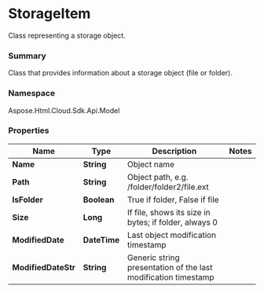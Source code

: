 # StorageItem

Class representing a storage object.

### Summary

Class that provides information about a storage object (file or folder).

### Namespace 

Aspose.Html.Cloud.Sdk.Api.Model

### Properties

Name | Type | Description  | Notes
------------- | ------------- | ------------- | -------------
**Name** | **String** | Object name |
**Path** | **String** | Object path, e.g. /folder/folder2/file.ext | 
**IsFolder** | **Boolean** | True if folder, False if file |
**Size** | **Long** | If file, shows its size in bytes; if folder, always 0
**ModifiedDate** | **DateTime** | Last object modification timestamp
**ModifiedDateStr** | **String** | Generic string presentation of the last modification timestamp

